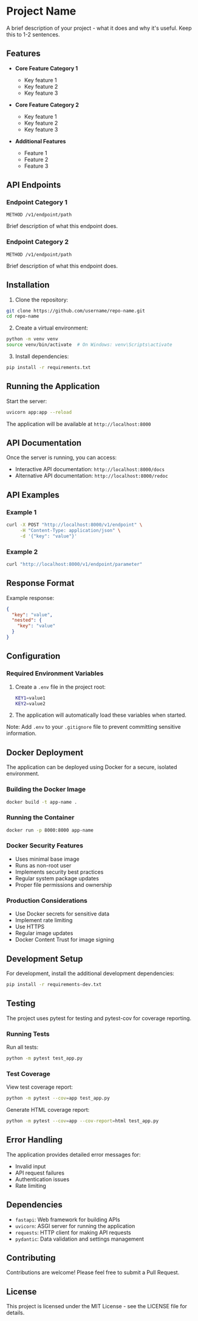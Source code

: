 # Project Name

A brief description of your project - what it does and why it's useful. Keep this to 1-2 sentences.

## Features

- **Core Feature Category 1**
  - Key feature 1
  - Key feature 2
  - Key feature 3

- **Core Feature Category 2**
  - Key feature 1
  - Key feature 2
  - Key feature 3

- **Additional Features**
  - Feature 1
  - Feature 2
  - Feature 3

## API Endpoints

### Endpoint Category 1
```
METHOD /v1/endpoint/path
```
Brief description of what this endpoint does.

### Endpoint Category 2
```
METHOD /v1/endpoint/path
```
Brief description of what this endpoint does.

## Installation

1. Clone the repository:
```bash
git clone https://github.com/username/repo-name.git
cd repo-name
```

2. Create a virtual environment:
```bash
python -m venv venv
source venv/bin/activate  # On Windows: venv\Scripts\activate
```

3. Install dependencies:
```bash
pip install -r requirements.txt
```

## Running the Application

Start the server:
```bash
uvicorn app:app --reload
```

The application will be available at `http://localhost:8000`

## API Documentation

Once the server is running, you can access:
- Interactive API documentation: `http://localhost:8000/docs`
- Alternative API documentation: `http://localhost:8000/redoc`

## API Examples

### Example 1
```bash
curl -X POST "http://localhost:8000/v1/endpoint" \
     -H "Content-Type: application/json" \
     -d '{"key": "value"}'
```

### Example 2
```bash
curl "http://localhost:8000/v1/endpoint/parameter"
```

## Response Format

Example response:
```json
{
  "key": "value",
  "nested": {
    "key": "value"
  }
}
```

## Configuration

### Required Environment Variables

1. Create a `.env` file in the project root:
   ```bash
   KEY1=value1
   KEY2=value2
   ```

2. The application will automatically load these variables when started.

Note: Add `.env` to your `.gitignore` file to prevent committing sensitive information.

## Docker Deployment

The application can be deployed using Docker for a secure, isolated environment.

### Building the Docker Image

```bash
docker build -t app-name .
```

### Running the Container

```bash
docker run -p 8000:8000 app-name
```

### Docker Security Features

- Uses minimal base image
- Runs as non-root user
- Implements security best practices
- Regular system package updates
- Proper file permissions and ownership

### Production Considerations

- Use Docker secrets for sensitive data
- Implement rate limiting
- Use HTTPS
- Regular image updates
- Docker Content Trust for image signing

## Development Setup

For development, install the additional development dependencies:
```bash
pip install -r requirements-dev.txt
```

## Testing

The project uses pytest for testing and pytest-cov for coverage reporting.

### Running Tests

Run all tests:
```bash
python -m pytest test_app.py
```

### Test Coverage

View test coverage report:
```bash
python -m pytest --cov=app test_app.py
```

Generate HTML coverage report:
```bash
python -m pytest --cov=app --cov-report=html test_app.py
```

## Error Handling

The application provides detailed error messages for:
- Invalid input
- API request failures
- Authentication issues
- Rate limiting

## Dependencies

- `fastapi`: Web framework for building APIs
- `uvicorn`: ASGI server for running the application
- `requests`: HTTP client for making API requests
- `pydantic`: Data validation and settings management

## Contributing

Contributions are welcome! Please feel free to submit a Pull Request.

## License

This project is licensed under the MIT License - see the LICENSE file for details.